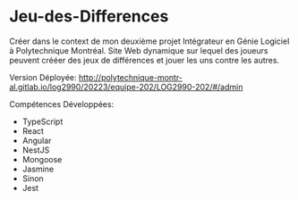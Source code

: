 # Jeu-des-Differences
Créer dans le context de mon deuxième projet Intégrateur en Génie Logiciel à Polytechnique Montréal. 
Site Web dynamique sur lequel des joueurs peuvent crééer des jeux de différences et jouer les uns contre les autres. 

Version Déployée: http://polytechnique-montr-al.gitlab.io/log2990/20223/equipe-202/LOG2990-202/#/admin

Compétences Développées:
- TypeScript
- React
- Angular
- NestJS
- Mongoose
- Jasmine
- Sinon
- Jest
